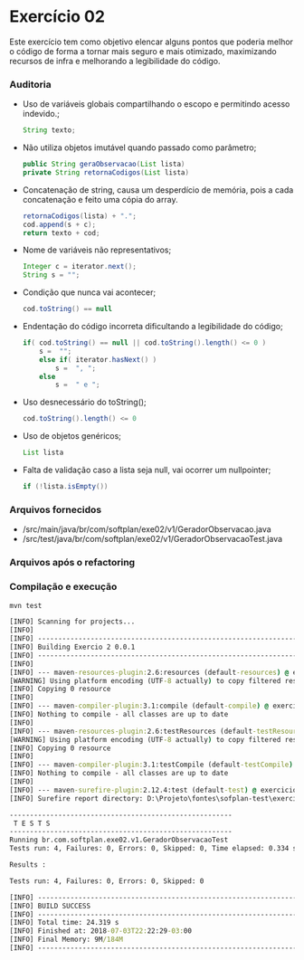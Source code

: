 # Exercício 02
Este exercício tem como objetivo elencar alguns pontos que poderia melhor o código de forma a tornar mais seguro e mais otimizado, maximizando recursos de infra e melhorando a legibilidade do código.
### Auditoria
* Uso de variáveis globais compartilhando o escopo e permitindo acesso indevido.;
	```java
	String texto;
	```
* Não utiliza objetos imutável quando passado como parâmetro;
	```java
	public String geraObservacao(List lista)
	private String retornaCodigos(List lista)
	```
* Concatenação de string, causa um desperdício de memória, pois a cada concatenação e feito uma cópia do array.
	```java
	retornaCodigos(lista) + ".";
	cod.append(s + c);
	return texto + cod;
	```
* Nome de variáveis não representativos;
	```java
	Integer c = iterator.next();
	String s = "";
	```
* Condição que nunca vai acontecer; 
	```java
	cod.toString() == null
	```
* Endentação do código incorreta dificultando a legibilidade do código; 
	```java
	if( cod.toString() == null || cod.toString().length() <= 0 )
		s =  "";
		else if( iterator.hasNext() )
			s =  ", ";
		else
			s =  " e ";
	```
* Uso desnecessário do toString();
	```java
	cod.toString().length() <= 0
	```
* Uso de objetos genéricos;
	```java
	List lista
	```
* Falta de validação caso a lista seja null, vai ocorrer um nullpointer;
	```java
	if (!lista.isEmpty()) 
	```
### Arquivos fornecidos

* /src/main/java/br/com/softplan/exe02/v1/GeradorObservacao.java
* /src/test/java/br/com/softplan/exe02/v1/GeradorObservacaoTest.java

### Arquivos após o refactoring

### Compilação e execução
```cmd
mvn test

[INFO] Scanning for projects...
[INFO]                                                                         
[INFO] ------------------------------------------------------------------------
[INFO] Building Exercio 2 0.0.1
[INFO] ------------------------------------------------------------------------
[INFO] 
[INFO] --- maven-resources-plugin:2.6:resources (default-resources) @ exercicio-02 ---
[WARNING] Using platform encoding (UTF-8 actually) to copy filtered resources, i.e. build is platform dependent!
[INFO] Copying 0 resource
[INFO] 
[INFO] --- maven-compiler-plugin:3.1:compile (default-compile) @ exercicio-02 ---
[INFO] Nothing to compile - all classes are up to date
[INFO] 
[INFO] --- maven-resources-plugin:2.6:testResources (default-testResources) @ exercicio-02 ---
[WARNING] Using platform encoding (UTF-8 actually) to copy filtered resources, i.e. build is platform dependent!
[INFO] Copying 0 resource
[INFO] 
[INFO] --- maven-compiler-plugin:3.1:testCompile (default-testCompile) @ exercicio-02 ---
[INFO] Nothing to compile - all classes are up to date
[INFO] 
[INFO] --- maven-surefire-plugin:2.12.4:test (default-test) @ exercicio-02 ---
[INFO] Surefire report directory: D:\Projeto\fontes\sofplan-test\exercicio-02\target\surefire-reports

-------------------------------------------------------
 T E S T S
-------------------------------------------------------
Running br.com.softplan.exe02.v1.GeradorObservacaoTest
Tests run: 4, Failures: 0, Errors: 0, Skipped: 0, Time elapsed: 0.334 sec

Results :

Tests run: 4, Failures: 0, Errors: 0, Skipped: 0

[INFO] ------------------------------------------------------------------------
[INFO] BUILD SUCCESS
[INFO] ------------------------------------------------------------------------
[INFO] Total time: 24.319 s
[INFO] Finished at: 2018-07-03T22:22:29-03:00
[INFO] Final Memory: 9M/184M
[INFO] ------------------------------------------------------------------------
```	
